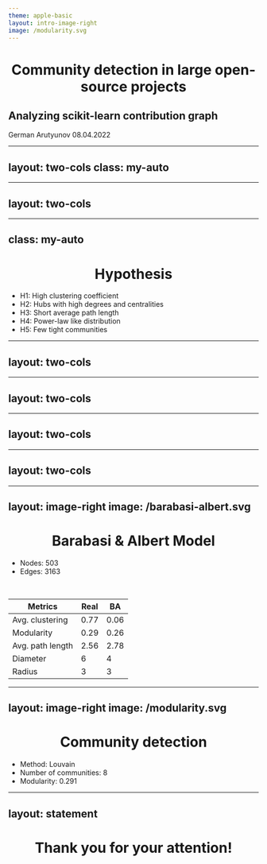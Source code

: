 ```yaml
---
theme: apple-basic
layout: intro-image-right
image: /modularity.svg
---
```


# Community detection in large open-source projects

## Analyzing scikit-learn contribution graph

<div class="absolute bottom-10">
  <span class="font-700">
    German Arutyunov 08.04.2022
  </span>
</div>

<style>
.slidev-layout h1 + h2 {
    margin-top: 1.5rem;
}
</style>

---
layout: two-cols
class: my-auto
---

<template v-slot:default>

# GitHub Data

* Pull requests: 990
* Reviews: 18905
* Comments: 29077
* Contributors: 509

</template>

<template v-slot:right>

# Graph summary

* Directional homogeneous unweighted graph with self loops
* Nodes: 503
* Edges: 3182

</template>

---
layout: two-cols
---

<template v-slot:default>

# Communication

```mermaid
sequenceDiagram
    Author->>Reviewer #1: Review my PR
    Author->>Reviewer #2: Review my PR
    Reviewer #1->>Author: LGTM
    Reviewer #2->>Reviewer #1: This line is wrong!
    Reviewer #2->>Reviewer #2: NVM! All good!
    Reviewer #1->>Reviewer #2: :)
    Reviewer #2->>Author: LGTM
```

</template>

<template v-slot:right>

# Resulting Graph

```mermaid
graph TD
    B[Reviewer #1] -->|Review| A[Author]
    C[Reviewer #2] -->|Review| A
    C -->|Comment| B
    C -->|Reply| C
    B -->|Reply| C
```

</template>

<style>
.col-left .mermaid {
    margin-top: -4rem;
}

h1 {
    text-align: center;
}

.col-right .mermaid {
    margin-left: 6rem;
    margin-top: 4rem;
}
</style>

---
class: my-auto
---

# Hypothesis

* H1: High clustering coefficient
* H2: Hubs with high degrees and centralities
* H3: Short average path length
* H4: Power-law like distribution
* H5: Few tight communities

---
layout: two-cols
---

<template v-slot:default>

# Clustering coefficient

<img src="/clustering-plot.svg"/>

Average clustering coefficient: 0.77

</template>

<template v-slot:right>

<img src="/clustering.svg"/>

</template>

---
layout: two-cols
---

<template v-slot:default>

# Betweenness centrality and shortest paths

<img src="/path-length-plot.svg"/>

Average path length: 2.48

</template>

<template v-slot:right>

<img src="/betweenness.svg"/>

</template>

---
layout: two-cols
---

<template v-slot:default>

# Power law?

<img src="/degree-plot.svg"/>

</template>

<template v-slot:right>

<img src="/degree.svg"/>

</template>

---
layout: two-cols
---

<template v-slot:default>

# Who are the hubs?

<img src="/contributors.gif"/>

</template>

<template v-slot:right>

<img src="/hits.svg"/>

</template>

<style>
.col-left img {
    margin-top: 6rem;
    margin-left: -1rem;
}
</style>

---
layout: image-right
image: /barabasi-albert.svg
---

# Barabasi & Albert Model

* Nodes: 503
* Edges: 3163

<br>

| Metrics          | Real | BA   |
|------------------|------|------|
| Avg. clustering  | 0.77 | 0.06 |
 | Modularity       | 0.29 | 0.26 |
| Avg. path length | 2.56 | 2.78 |
| Diameter         | 6    | 4    |
| Radius           | 3    | 3    |

---
layout: image-right
image: /modularity.svg
---

# Community detection

* Method: Louvain
* Number of communities: 8
* Modularity: 0.291

---
layout: statement
---

# Thank you for your attention!
